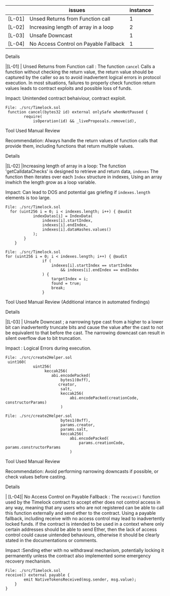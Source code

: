 |  | issues | instance |
|---|---|---|
|[L-01] | Unsed Returns from Function call | 1 |
|[L-02] | Increasing length of array in a loop | 2 | 
|[L-03] | Unsafe Downcast | 1 |
| [L-04]| No Access Control on Payable Fallback| 1 |


Details 

|[L-01] | Unsed Returns from Function call : The function `cancel` Calls a function without checking the return value, the return value should be captured by the caller so as to avoid inadvertent logical errors in protocol execution. In most situations, failures to properly check function return values leads to contract exploits and possible loss of funds.

Impact: Unintended contract behaiviour, contract exploit.

```solidity
File: ./src/Timelock.sol
 function cancel(bytes32 id) external onlySafe whenNotPaused {
        require(
            isOperation(id) && _liveProposals.remove(id),
```

Tool Used 
Manual Review

Recommendation: Always handle the return values of function calls that provide them, including functions that return multiple values.





Details

|[L-02] |Increasing length of array in a loop: The function 'getCalldataChecks' is designed to retrieve and return data, `indexes` The function then iterates over each `Index` structure in indexes, Using an array inwhich the length grow as a loop variable.

Impact: Can lead to DOS and potential gas griefing if `indexes.length` elements is too large.

```solidity
File: ./src/Timelock.sol
  for (uint256 i = 0; i < indexes.length; i++) { @audit 
            indexDatas[i] = IndexData(
                indexes[i].startIndex,
                indexes[i].endIndex,
                indexes[i].dataHashes.values()
            );
        }
    }
```
```solidity
File: ./src/Timelock.sol
for (uint256 i = 0; i < indexes.length; i++) { @audit
                if (
                    indexes[i].startIndex == startIndex
                        && indexes[i].endIndex == endIndex
                ) {
                    targetIndex = i;
                    found = true;
                    break;
                }
```
Tool Used 
Manual Review
(Additional intance in automated findings)




Details

|[L-03] | Unsafe Downcast ;  a narrowing type cast from a higher to a lower bit can inadvertently truncate bits and cause the value after the cast to not be equivalent to that before the cast. The narrowing downcast can result in silent overflow due to bit truncation.

Impact : Logical Errors during execution.

```solidity
File: ./src/create2Helper.sol
 uint160(
            uint256(
                 keccak256(
                    abi.encodePacked(
                        bytes1(0xff),
                       creator,
                        salt,
                        keccak256(
                            abi.encodePacked(creationCode, constructorParams)
                        )
```
``` solidity
File: ./src/create2Helper.sol
                        bytes1(0xff),
                        params.creator,
                        params.salt,
                        keccak256(
                            abi.encodePacked(
                                params.creationCode, params.constructorParams
                            )
```
Tool Used 
Manual Review

Recommendation: Avoid performing narrowing downcasts if possible, or check values before casting.





Details 

| [L-04]| No Access Control on Payable Fallback : The `receive()` function used by the Timelock contract to accept ether does not control access in any way, meaning that any users who are not registered can be able to call this function externally and send ether to the contract. Using a payable fallback, including receive with no access control may lead to inadvertently locked funds. if the contract is intended to be used in a context where only certain addresses should be able to send Ether, then the lack of access control could cause uintended behaviours, otherwise it should be clearly stated in the documentations or comments.

Impact :Sending ether with no withdrawal mechanism, potentially locking it permanently unless the contract also implemented some emergency recovery mechanism.

```solidity
File: ./src/Timelock.sol
receive() external payable {
        emit NativeTokensReceived(msg.sender, msg.value);
    }
}
```

